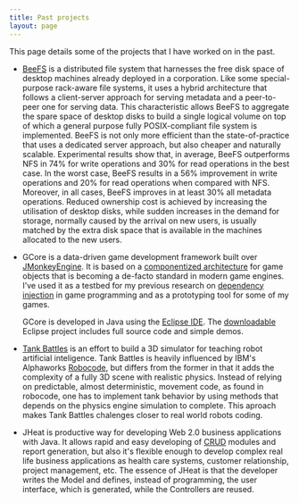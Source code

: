 ```yaml
---
title: Past projects
layout: page
---
```


This page details some of the projects that I have worked on in the past.

* [BeeFS][] is a distributed file system that harnesses the free disk space of desktop machines already deployed in a corporation. Like some special-purpose rack-aware file systems, it uses a hybrid architecture that follows a client-server approach for serving metadata and a peer-to-peer one for serving data. This characteristic allows BeeFS to aggregate the spare space of desktop disks to build a single logical volume on top of which a general purpose fully POSIX-compliant file system is implemented. BeeFS is not only more efficient than the state-of-practice that uses a dedicated server approach, but also cheaper and naturally scalable. Experimental results show that, in average, BeeFS outperforms NFS in 74% for write operations and 30% for read operations in the best case. In the worst case, BeeFS results in a 56% improvement in write operations and 20% for read operations when compared with NFS. Moreover, in all cases, BeeFS improves in at least 30% all metadata operations. Reduced ownership cost is achieved by increasing the utilisation of desktop disks, while sudden increases in the demand for storage, normally caused by the arrival on new users, is usually matched by the extra disk space that is available in the machines allocated to the new users.

* GCore is a data-driven game development framework built over [JMonkeyEngine][JME]. It is based on a [componentized architecture][comp-arch] for game objects that is becoming a de-facto standard in modern game engines. I’ve used it as a testbed for my previous research on [dependency injection][dig] in game programming and as a prototyping tool for some of my games.

    GCore is developed in Java using the [Eclipse IDE][eclipse]. The [downloadable][get-gcore] Eclipse project includes full source code and simple demos.

* [Tank Battles][TanksGame] is an effort to build a 3D simulator for teaching robot artificial inteligence. Tank Battles is heavily influenced by IBM's Alphaworks [Robocode][], but differs from the former in that it adds the complexity of a fully 3D scene with realistic physics. Instead of relying on predictable, almost deterministic, movement code, as found in robocode, one has to implement tank behavior by using methods that depends on the physics engine simulation to complete. This aproach makes Tank Battles chalenges closer to real world robots coding.

* JHeat is productive way for developing Web 2.0 business applications with Java. It allows rapid and easy developing of [CRUD][] modules and report generation, but also it's flexible enough to develop complex real life business applications as health care systems, customer relationship, project management, etc. The essence of JHeat is that the developer writes the Model and defines, instead of programming, the user interface, which is generated, while the Controllers are reused.

[gdocsfs]:   http://code.google.com/p/gdocsfs    "Google Docs File System"
[BeeFS]:     http://www.lsd.ufcg.edu.br/beefs    "Beehive File System"
[JME]:       http://www.jmonkeyengine.com/       "JMonkeyEngine"
[TanksGame]: http://tankbattles.sourceforge.net/ "Tank Battles"
[robocode]:  http://robocode.sourceforge.net/    "Robocode"
[eclipse]:   http://www.eclipse.org              "Eclipse.org home"
[get-gcore]: http://www.ic.uff.br/%7Eepassos/gcore.zip "Download GCore" 
[comp-arch]: http://sertao3d.wordpress.com/2008/01/29/data-driven-game-development/
[dig]:       http://sertao3d.wordpress.com/2008/03/30/dependency-injection-in-games
[crud]:      http://en.wikipedia.org/wiki/CRUD_%28acronym%29
